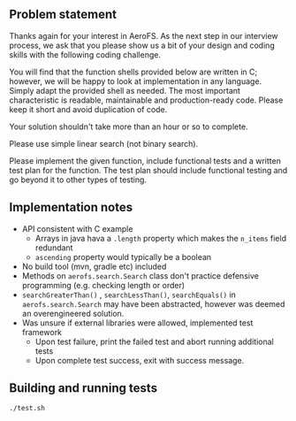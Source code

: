 
Problem statement
-----------------

Thanks again for your interest in AeroFS. As the next step in our interview
process, we ask that you please show us a bit of your design and coding skills
with the following coding challenge.

You will find that the function shells provided below are written in C;
however, we will be happy to look at implementation in any language. Simply
adapt the provided shell as needed. The most important characteristic is
readable, maintainable and production-ready code. Please keep it short and
avoid duplication of code.

Your solution shouldn't take more than an hour or so to complete.

Please use simple linear search (not binary search).

Please implement the given function, include functional tests and a written
test plan for the function. The test plan should include functional testing and
go beyond it to other types of testing.


Implementation notes
--------------------

* API consistent with C example
    * Arrays in java hava a `.length` property which makes the `n_items` field redundant
    * `ascending` property would typically be a boolean
* No build tool (mvn, gradle etc) included
* Methods on `aerofs.search.Search` class don't practice defensive programming (e.g. checking length or order)
* `searchGreaterThan()` , `searchLessThan()`, `searchEquals()` in `aerofs.search.Search` may have been abstracted, however was deemed an overengineered solution.
* Was unsure if external libraries were allowed, implemented test framework
  * Upon test failure, print the failed test and abort running additional tests
  * Upon complete test success, exit with success message.


Building and running tests
--------------------------

    ./test.sh
